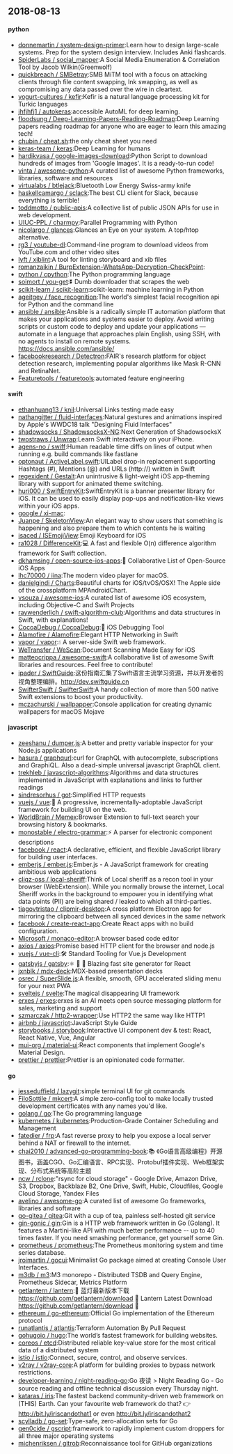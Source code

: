 ## 2018-08-13

#### python
* [donnemartin / system-design-primer](https://github.com/donnemartin/system-design-primer):Learn how to design large-scale systems. Prep for the system design interview. Includes Anki flashcards.
* [SpiderLabs / social_mapper](https://github.com/SpiderLabs/social_mapper):A Social Media Enumeration & Correlation Tool by Jacob Wilkin(Greenwolf)
* [quickbreach / SMBetray](https://github.com/quickbreach/SMBetray):SMB MiTM tool with a focus on attacking clients through file content swapping, lnk swapping, as well as compromising any data passed over the wire in cleartext.
* [yogurt-cultures / kefir](https://github.com/yogurt-cultures/kefir):Kefir is a natural language processing kit for Turkic languages
* [jhfjhfj1 / autokeras](https://github.com/jhfjhfj1/autokeras):accessible AutoML for deep learning.
* [floodsung / Deep-Learning-Papers-Reading-Roadmap](https://github.com/floodsung/Deep-Learning-Papers-Reading-Roadmap):Deep Learning papers reading roadmap for anyone who are eager to learn this amazing tech!
* [chubin / cheat.sh](https://github.com/chubin/cheat.sh):the only cheat sheet you need
* [keras-team / keras](https://github.com/keras-team/keras):Deep Learning for humans
* [hardikvasa / google-images-download](https://github.com/hardikvasa/google-images-download):Python Script to download hundreds of images from 'Google Images'. It is a ready-to-run code!
* [vinta / awesome-python](https://github.com/vinta/awesome-python):A curated list of awesome Python frameworks, libraries, software and resources
* [virtualabs / btlejack](https://github.com/virtualabs/btlejack):Bluetooth Low Energy Swiss-army knife
* [haskellcamargo / sclack](https://github.com/haskellcamargo/sclack):The best CLI client for Slack, because everything is terrible!
* [toddmotto / public-apis](https://github.com/toddmotto/public-apis):A collective list of public JSON APIs for use in web development.
* [UIUC-PPL / charmpy](https://github.com/UIUC-PPL/charmpy):Parallel Programming with Python
* [nicolargo / glances](https://github.com/nicolargo/glances):Glances an Eye on your system. A top/htop alternative.
* [rg3 / youtube-dl](https://github.com/rg3/youtube-dl):Command-line program to download videos from YouTube.com and other video sites
* [lyft / xiblint](https://github.com/lyft/xiblint):A tool for linting storyboard and xib files
* [romanzaikin / BurpExtension-WhatsApp-Decryption-CheckPoint](https://github.com/romanzaikin/BurpExtension-WhatsApp-Decryption-CheckPoint):
* [python / cpython](https://github.com/python/cpython):The Python programming language
* [soimort / you-get](https://github.com/soimort/you-get):⏬
Dumb downloader that scrapes the web
* [scikit-learn / scikit-learn](https://github.com/scikit-learn/scikit-learn):scikit-learn: machine learning in Python
* [ageitgey / face_recognition](https://github.com/ageitgey/face_recognition):The world's simplest facial recognition api for Python and the command line
* [ansible / ansible](https://github.com/ansible/ansible):Ansible is a radically simple IT automation platform that makes your applications and systems easier to deploy. Avoid writing scripts or custom code to deploy and update your applications — automate in a language that approaches plain English, using SSH, with no agents to install on remote systems. https://docs.ansible.com/ansible/
* [facebookresearch / Detectron](https://github.com/facebookresearch/Detectron):FAIR's research platform for object detection research, implementing popular algorithms like Mask R-CNN and RetinaNet.
* [Featuretools / featuretools](https://github.com/Featuretools/featuretools):automated feature engineering

#### swift
* [ethanhuang13 / knil](https://github.com/ethanhuang13/knil):Universal Links testing made easy
* [nathangitter / fluid-interfaces](https://github.com/nathangitter/fluid-interfaces):Natural gestures and animations inspired by Apple's WWDC18 talk "Designing Fluid Interfaces"
* [shadowsocks / ShadowsocksX-NG](https://github.com/shadowsocks/ShadowsocksX-NG):Next Generation of ShadowsocksX
* [twostraws / Unwrap](https://github.com/twostraws/Unwrap):Learn Swift interactively on your iPhone.
* [agens-no / swiff](https://github.com/agens-no/swiff):Human readable time diffs on lines of output when running e.g. build commands like fastlane
* [optonaut / ActiveLabel.swift](https://github.com/optonaut/ActiveLabel.swift):UILabel drop-in replacement supporting Hashtags (#), Mentions (@) and URLs (http://) written in Swift
* [regexident / Gestalt](https://github.com/regexident/Gestalt):An unintrusive & light-weight iOS app-theming library with support for animated theme switching.
* [huri000 / SwiftEntryKit](https://github.com/huri000/SwiftEntryKit):SwiftEntryKit is a banner presenter library for iOS. It can be used to easily display pop-ups and notification-like views within your iOS apps.
* [google / xi-mac](https://github.com/google/xi-mac):
* [Juanpe / SkeletonView](https://github.com/Juanpe/SkeletonView):An elegant way to show users that something is happening and also prepare them to which contents he is waiting
* [isaced / ISEmojiView](https://github.com/isaced/ISEmojiView):Emoji Keyboard for iOS
* [ra1028 / DifferenceKit](https://github.com/ra1028/DifferenceKit):💻
A fast and flexible O(n) difference algorithm framework for Swift collection.
* [dkhamsing / open-source-ios-apps](https://github.com/dkhamsing/open-source-ios-apps):📱
Collaborative List of Open-Source iOS Apps
* [lhc70000 / iina](https://github.com/lhc70000/iina):The modern video player for macOS.
* [danielgindi / Charts](https://github.com/danielgindi/Charts):Beautiful charts for iOS/tvOS/OSX! The Apple side of the crossplatform MPAndroidChart.
* [vsouza / awesome-ios](https://github.com/vsouza/awesome-ios):A curated list of awesome iOS ecosystem, including Objective-C and Swift Projects
* [raywenderlich / swift-algorithm-club](https://github.com/raywenderlich/swift-algorithm-club):Algorithms and data structures in Swift, with explanations!
* [CocoaDebug / CocoaDebug](https://github.com/CocoaDebug/CocoaDebug):🚀
iOS Debugging Tool
* [Alamofire / Alamofire](https://github.com/Alamofire/Alamofire):Elegant HTTP Networking in Swift
* [vapor / vapor](https://github.com/vapor/vapor):💧
A server-side Swift web framework.
* [WeTransfer / WeScan](https://github.com/WeTransfer/WeScan):Document Scanning Made Easy for iOS
* [matteocrippa / awesome-swift](https://github.com/matteocrippa/awesome-swift):A collaborative list of awesome Swift libraries and resources. Feel free to contribute!
* [ipader / SwiftGuide](https://github.com/ipader/SwiftGuide):这份指南汇集了Swift语言主流学习资源，并以开发者的视角整理编排。http://dev.swiftguide.cn
* [SwifterSwift / SwifterSwift](https://github.com/SwifterSwift/SwifterSwift):A handy collection of more than 500 native Swift extensions to boost your productivity.
* [mczachurski / wallpapper](https://github.com/mczachurski/wallpapper):Console application for creating dynamic wallpapers for macOS Mojave

#### javascript
* [zeeshanu / dumper.js](https://github.com/zeeshanu/dumper.js):A better and pretty variable inspector for your Node.js applications
* [hasura / graphqurl](https://github.com/hasura/graphqurl):curl for GraphQL with autocomplete, subscriptions and GraphiQL. Also a dead-simple universal javascript GraphQL client.
* [trekhleb / javascript-algorithms](https://github.com/trekhleb/javascript-algorithms):Algorithms and data structures implemented in JavaScript with explanations and links to further readings
* [sindresorhus / got](https://github.com/sindresorhus/got):Simplified HTTP requests
* [vuejs / vue](https://github.com/vuejs/vue):🖖
A progressive, incrementally-adoptable JavaScript framework for building UI on the web.
* [WorldBrain / Memex](https://github.com/WorldBrain/Memex):Browser Extension to full-text search your browsing history & bookmarks.
* [monostable / electro-grammar](https://github.com/monostable/electro-grammar):⚡️
A parser for electronic component descriptions
* [facebook / react](https://github.com/facebook/react):A declarative, efficient, and flexible JavaScript library for building user interfaces.
* [emberjs / ember.js](https://github.com/emberjs/ember.js):Ember.js - A JavaScript framework for creating ambitious web applications
* [cliqz-oss / local-sheriff](https://github.com/cliqz-oss/local-sheriff):Think of Local sheriff as a recon tool in your browser (WebExtension). While you normally browse the internet, Local Sheriff works in the background to empower you in identifying what data points (PII) are being shared / leaked to which all third-parties.
* [tiagovtristao / clipmir-desktop](https://github.com/tiagovtristao/clipmir-desktop):A cross platform Electron app for mirroring the clipboard between all synced devices in the same network
* [facebook / create-react-app](https://github.com/facebook/create-react-app):Create React apps with no build configuration.
* [Microsoft / monaco-editor](https://github.com/Microsoft/monaco-editor):A browser based code editor
* [axios / axios](https://github.com/axios/axios):Promise based HTTP client for the browser and node.js
* [vuejs / vue-cli](https://github.com/vuejs/vue-cli):🛠️
Standard Tooling for Vue.js Development
* [gatsbyjs / gatsby](https://github.com/gatsbyjs/gatsby):⚛️
📄
🚀
Blazing fast site generator for React
* [jxnblk / mdx-deck](https://github.com/jxnblk/mdx-deck):MDX-based presentation decks
* [osrec / SuperSlide.js](https://github.com/osrec/SuperSlide.js):A flexible, smooth, GPU accelerated sliding menu for your next PWA
* [sveltejs / svelte](https://github.com/sveltejs/svelte):The magical disappearing UI framework
* [erxes / erxes](https://github.com/erxes/erxes):erxes is an AI meets open source messaging platform for sales, marketing and support
* [szmarczak / http2-wrapper](https://github.com/szmarczak/http2-wrapper):Use HTTP2 the same way like HTTP1
* [airbnb / javascript](https://github.com/airbnb/javascript):JavaScript Style Guide
* [storybooks / storybook](https://github.com/storybooks/storybook):Interactive UI component dev & test: React, React Native, Vue, Angular
* [mui-org / material-ui](https://github.com/mui-org/material-ui):React components that implement Google's Material Design.
* [prettier / prettier](https://github.com/prettier/prettier):Prettier is an opinionated code formatter.

#### go
* [jesseduffield / lazygit](https://github.com/jesseduffield/lazygit):simple terminal UI for git commands
* [FiloSottile / mkcert](https://github.com/FiloSottile/mkcert):A simple zero-config tool to make locally trusted development certificates with any names you'd like.
* [golang / go](https://github.com/golang/go):The Go programming language
* [kubernetes / kubernetes](https://github.com/kubernetes/kubernetes):Production-Grade Container Scheduling and Management
* [fatedier / frp](https://github.com/fatedier/frp):A fast reverse proxy to help you expose a local server behind a NAT or firewall to the internet.
* [chai2010 / advanced-go-programming-book](https://github.com/chai2010/advanced-go-programming-book):📚
《Go语言高级编程》开源图书，涵盖CGO、Go汇编语言、RPC实现、Protobuf插件实现、Web框架实现、分布式系统等高阶主题
* [ncw / rclone](https://github.com/ncw/rclone):"rsync for cloud storage" - Google Drive, Amazon Drive, S3, Dropbox, Backblaze B2, One Drive, Swift, Hubic, Cloudfiles, Google Cloud Storage, Yandex Files
* [avelino / awesome-go](https://github.com/avelino/awesome-go):A curated list of awesome Go frameworks, libraries and software
* [go-gitea / gitea](https://github.com/go-gitea/gitea):Git with a cup of tea, painless self-hosted git service
* [gin-gonic / gin](https://github.com/gin-gonic/gin):Gin is a HTTP web framework written in Go (Golang). It features a Martini-like API with much better performance -- up to 40 times faster. If you need smashing performance, get yourself some Gin.
* [prometheus / prometheus](https://github.com/prometheus/prometheus):The Prometheus monitoring system and time series database.
* [jroimartin / gocui](https://github.com/jroimartin/gocui):Minimalist Go package aimed at creating Console User Interfaces.
* [m3db / m3](https://github.com/m3db/m3):M3 monorepo - Distributed TSDB and Query Engine, Prometheus Sidecar, Metrics Platform
* [getlantern / lantern](https://github.com/getlantern/lantern):🔴
蓝灯最新版本下载 https://github.com/getlantern/download
🔴
Lantern Latest Download https://github.com/getlantern/download
🔴
* [ethereum / go-ethereum](https://github.com/ethereum/go-ethereum):Official Go implementation of the Ethereum protocol
* [runatlantis / atlantis](https://github.com/runatlantis/atlantis):Terraform Automation By Pull Request
* [gohugoio / hugo](https://github.com/gohugoio/hugo):The world’s fastest framework for building websites.
* [coreos / etcd](https://github.com/coreos/etcd):Distributed reliable key-value store for the most critical data of a distributed system
* [istio / istio](https://github.com/istio/istio):Connect, secure, control, and observe services.
* [v2ray / v2ray-core](https://github.com/v2ray/v2ray-core):A platform for building proxies to bypass network restrictions.
* [developer-learning / night-reading-go](https://github.com/developer-learning/night-reading-go):Go 夜读 > Night Reading Go - Go source reading and offline technical discussion every Thursday night.
* [kataras / iris](https://github.com/kataras/iris):The fastest backend community-driven web framework on (THIS) Earth. Can your favourite web framework do that?
👉
http://bit.ly/iriscandothat1 or even http://bit.ly/iriscandothat2
* [scylladb / go-set](https://github.com/scylladb/go-set):Type-safe, zero-allocation sets for Go
* [gen0cide / gscript](https://github.com/gen0cide/gscript):framework to rapidly implement custom droppers for all three major operating systems
* [michenriksen / gitrob](https://github.com/michenriksen/gitrob):Reconnaissance tool for GitHub organizations
